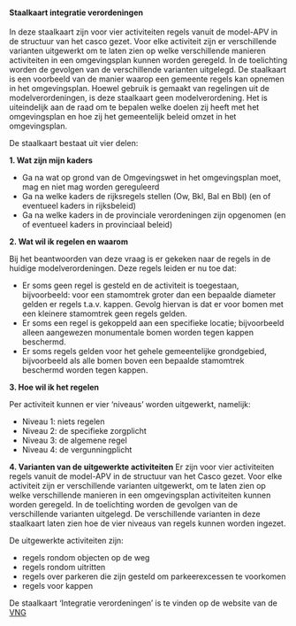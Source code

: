 #### Staalkaart integratie verordeningen 

In deze staalkaart zijn voor vier activiteiten regels vanuit de model-APV in de structuur 
van het casco gezet. Voor elke activiteit zijn er verschillende varianten uitgewerkt om te 
laten zien op welke verschillende manieren activiteiten in een omgevingsplan kunnen worden 
geregeld. In de toelichting worden de gevolgen van de verschillende varianten uitgelegd.
De staalkaart is een voorbeeld van de manier waarop een gemeente regels kan opnemen in het 
omgevingsplan. Hoewel gebruik is gemaakt van regelingen uit de modelverordeningen, is deze 
staalkaart geen modelverordening. Het is uiteindelijk aan de raad om te bepalen welke doelen 
zij heeft met het omgevingsplan en hoe zij het gemeentelijk beleid omzet in het omgevingsplan.

De staalkaart bestaat uit vier delen:  

**1. Wat zijn mijn kaders**

- Ga na wat op grond van de Omgevingswet in het omgevingsplan moet, mag en niet mag worden gereguleerd
- Ga na welke kaders de rijksregels stellen (Ow, Bkl, Bal en Bbl) (en of eventueel kaders in rijksbeleid)
- Ga na welke kaders in de provinciale verordeningen zijn opgenomen (en of eventueel kaders in provinciaal 
  beleid)

**2. Wat wil ik regelen en waarom**

Bij het beantwoorden van deze vraag is er gekeken naar de regels in de huidige modelverordeningen. 
Deze regels leiden er nu toe dat:

- Er soms geen regel is gesteld en de activiteit is toegestaan, bijvoorbeeld: voor een stamomtrek groter 
  dan een bepaalde diameter gelden er regels t.a.v. kappen. Gevolg hiervan is dat er voor bomen met een 
  kleinere stamomtrek geen regels gelden. 
- Er soms een regel is gekoppeld aan een specifieke locatie; bijvoorbeeld alleen aangewezen monumentale
  bomen worden tegen kappen beschermd.
- Er soms regels gelden voor het gehele gemeentelijke grondgebied, bijvoorbeeld als alle bomen boven een
  bepaalde stamomtrek beschermd worden tegen kappen. 

**3. Hoe wil ik het regelen**

Per activiteit kunnen er vier ‘niveaus’ worden uitgewerkt, namelijk:

- Niveau 1: niets regelen
- Niveau 2: de specifieke zorgplicht
- Niveau 3: de algemene regel
- Niveau 4: de vergunningplicht


**4. Varianten van de uitgewerkte activiteiten**
Er zijn voor vier activiteiten regels vanuit de model-APV in de structuur van het Casco gezet. Voor elke activiteit
zijn er verschillende varianten uitgewerkt, om te laten zien op welke verschillende manieren in een omgevingsplan 
activiteiten kunnen worden geregeld. In de toelichting worden de gevolgen van de verschillende varianten uitgelegd. 
De verschillende varianten in deze staalkaart laten zien hoe de vier niveaus van regels kunnen worden ingezet. 

De uitgewerkte activiteiten zijn:

- regels rondom objecten op de weg
- regels rondom uitritten
- regels over parkeren die zijn gesteld om parkeerexcessen te voorkomen
- regels voor kappen

De staalkaart ‘Integratie verordeningen’ is te vinden op de website van de [VNG](https://vng.nl/publicaties/staalkaart-integratie-verordeningen-in-omgevingsplan)
